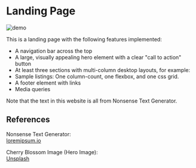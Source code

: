 # Landing Page

![demo](demo.png)

This is a landing page with the following features implemented:
- A navigation bar across the top
- A large, visually appealing hero element with a clear "call to action" button
- At least three sections with multi-column desktop layouts, for example:
- Sample listings: One column-count, one flexbox, and one css grid.
- A footer element with links
- Media queries

Note that the text in this website is all from Nonsense Text Generator.

## References

Nonsense Text Generator:  
[loremipsum.io](https://loremipsum.io)

Cherry Blossom Image (Hero Image):  
[Unsplash](https://images.unsplash.com/photo-1518705130527-a85ab6d25e6f?ixlib=rb-1.2.1&ixid=MnwxMjA3fDB8MHxwaG90by1wYWdlfHx8fGVufDB8fHx8&auto=format&fit=crop&w=1740&q=80)